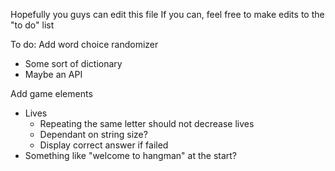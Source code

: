 Hopefully you guys can edit this file
If you can, feel free to make edits to the "to do" list

To do:
Add word choice randomizer
  - Some sort of dictionary
  - Maybe an API

Add game elements
  - Lives
    - Repeating the same letter should not decrease lives
    - Dependant on string size?
    - Display correct answer if failed
  - Something like "welcome to hangman" at the start?
